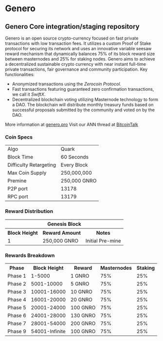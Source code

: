 # Genero

## Genero Core integration/staging repository

Genero is an open source crypto-currency focused on fast private transactions with low transaction fees.  It utilizes a custom Proof of Stake protocol for securing its network and uses an innovative variable seesaw reward mechanism that dynamically balances 75% of its block reward size between masternodes and 25% for staking nodes. Genero aims to achieve a decentralized sustainable crypto currency with near instant full-time private transactions, fair governance and community participation.
Key functionalities:
- Anonymized transactions using the _Zerocoin Protocol_.
- Fast transactions featuring guaranteed zero confirmation transactions, we call it _SwiftX_.
- Decentralized blockchain voting utilizing Masternode technology to form a DAO. The blockchain will distribute monthly treasury funds based on successful proposals submitted by the community and voted on by the DAO.

More information at [genero.pro](http://genero.pro) Visit our ANN thread at [BitcoinTalk](https://bitcointalk.org/index.php?topic=4077490)

### Coin Specs
<table>
<tr><td>Algo</td><td>Quark</td></tr>
<tr><td>Block Time</td><td>60 Seconds</td></tr>
<tr><td>Difficulty Retargeting</td><td>Every Block</td></tr>
<tr><td>Max Coin Supply</td><td>250,000,000</td></tr>
<tr><td>Premine</td><td>250,000 GNRO</td></tr>
<tr><td>P2P port</td><td>13178</td></tr>
<tr><td>RPC port</td><td>13179</td></tr>
</table>

### Reward Distribution

<table>
<th colspan=4>Genesis Block</th>
<tr><th>Block Height</th><th>Reward Amount</th><th>Notes</th></tr>
<tr><td>1</td><td>250,000 GNRO</td><td>Initial Pre-mine</td></tr>
</table>

### Rewards Breakdown

<table>
<th>Phase</th><th>Block Height</th><th>Reward</th><th>Masternodes</th><th>Staking</th>
<tr><td>Phase 1</td><td>1-5000</td><td>1 GNRO</td><td>75%</td><td>25%</td></tr>
<tr><td>Phase 2</td><td>5001-10000</td><td>5 GNRO</td><td>75%</td><td>25%</td></tr>
<tr><td>Phase 3</td><td>10001-16000</td><td>10 GNRO</td><td>75%</td><td>25%</td></tr>
<tr><td>Phase 4</td><td>16001-20000</td><td>20 GNRO</td><td>75%</td><td>25%</td></tr>
<tr><td>Phase 5</td><td>20001-24000</td><td>100 GNRO</td><td>75%</td><td>25%</td></tr>
<tr><td>Phase 6</td><td>24001-28000</td><td>130 GNRO</td><td>75%</td><td>25%</td></tr>
<tr><td>Phase 7</td><td>28001-54000</td><td>200 GNRO</td><td>75%</td><td>25%</td></tr>
<tr><td>Phase 9</td><td>54001-Infinite</td><td>100 GNRO</td><td>75%</td><td>25%</td></tr>
</table>
